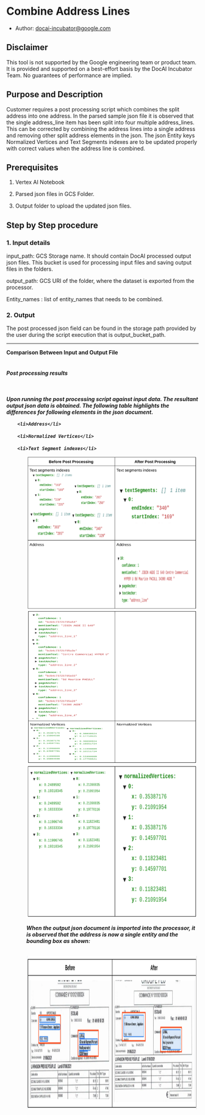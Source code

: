 # Combine Address Lines


* Author: docai-incubator@google.com



## Disclaimer



This tool is not supported by the Google engineering team or product team. It is provided and supported on a best-effort basis by the DocAI Incubator Team. No guarantees of performance are implied.


## Purpose and Description

Customer requires a post processing script which combines the split address into one address. In the parsed sample json file it is observed that the single address_line item has been split into four multiple address_lines. This can be corrected by combining the address lines into a single address and removing other split address elements in the json. The json Entity keys Normalized Vertices and Text Segments indexes are to be updated properly with correct values when the address line is combined.


## Prerequisites



1. Vertex AI Notebook

2. Parsed json files in GCS Folder.

3. Output folder to upload the updated json files.


## Step by Step procedure 


### 1. Input details

input_path: GCS Storage name. It should contain DocAI processed output json files. This bucket is used for processing input files and saving output files in the folders.<br>

output_path: GCS URI of the folder, where the dataset is exported from the processor.<br>

Entity_names : list of entity_names that needs to be combined. 



### 2. Output
The post processed json field can be found in the storage path provided by the user during the script execution that is output_bucket_path. <br><hr>

<b>Comparison Between Input and Output File</b><br><br>

<i><h4>Post processing results<h4><i><br>

Upon running the post processing script against input data. The resultant output json data is obtained. The following table highlights the differences for following elements in the json document.<br>

<ul style="margin:5px">

    <li>Address</li>

    <li>Normalized Vertices</li>

    <li>Text Segment indexes</li>

<ul>





<img src="./Images/combine_address_lines_output_1.png" width=800 height=400 alt="Combine address line output image">

<img src="./Images/combine_address_lines_output_2.png" width=800 height=400 alt="Combine address line output image">

<img src="./Images/combine_address_lines_output_3.png" width=800 height=400 alt="Combine address line output image">

    

<span>When the output json document is imported into the processor, it is observed that the address is now a single entity and the bounding box as shown:</span><br><br>

<img src="./Images/combine_address_lines_output_5.png" width=800 height=400 alt="Combine address line output image">


